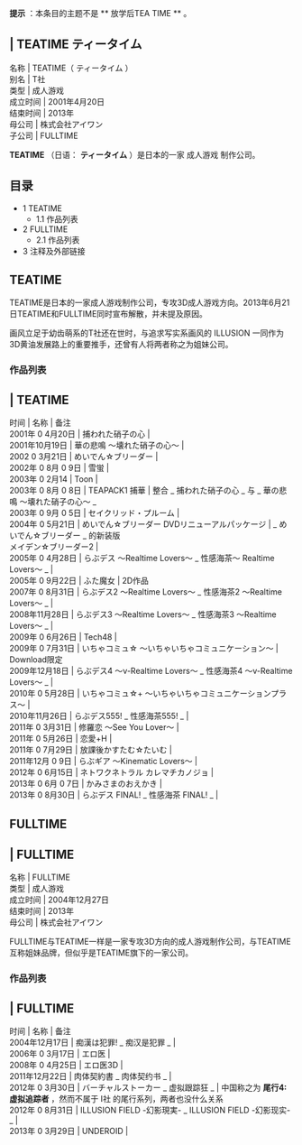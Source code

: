 **提示** ：本条目的主题不是 ** 放学后TEA TIME  ** 。

|  TEATIME  ティータイム  
---  
名称  |  TEATIME（  ティータイム  ）   
别名  |  T社   
类型  |  成人游戏   
成立时间  |  2001年4月20日   
结束时间  |  2013年   
母公司  |  株式会社アイワン   
子公司  |  FULLTIME   
  
**TEATIME** （日语：  **ティータイム** ）是日本的一家  成人游戏  制作公司。

##  目录

  * 1  TEATIME 
    * 1.1  作品列表 
  * 2  FULLTIME 
    * 2.1  作品列表 
  * 3  注释及外部链接 

##  TEATIME

TEATIME是日本的一家成人游戏制作公司，专攻3D成人游戏方向。2013年6月21日TEATIME和FULLTIME同时宣布解散，并未提及原因。

画风立足于幼齿萌系的T社还在世时，与追求写实系画风的  ILLUSION  一同作为3D黄油发展路上的重要推手，还曾有人将两者称之为姐妹公司。

###  作品列表

|  TEATIME  
---  
时间  |  名称  |  备注   
2001年  0  4月20日  |  捕われた硝子の心  |   
2001年10月19日  |  華の悲鳴 〜壊れた硝子の心〜  |   
2002  0  3月21日  |  めいでん☆ブリーダー  |   
2002年  0  8月  0  9日  |  雪蛍  |   
2003年  0  2月14  |  Toon  |   
2003年  0  8月  0  8日  |  TEAPACK1 捕華  |  整合 _ 捕われた硝子の心  _ 与 _ 華の悲鳴 〜壊れた硝子の心〜  _  
2003年  0  9月  0  5日  |  セイクリッド・プルーム  |   
2004年  0  5月21日  |  めいでん☆ブリーダー DVDリニューアルパッケージ  |  _ めいでん☆ブリーダー  _ 的新装版   
メイデン☆ブリーダー2  |   
2005年  0  4月28日  |  らぶデス 〜Realtime Lovers〜  _ 性感海茶～ Realtime Lovers～  _ |   
2005年  0  9月22日  |  ふた魔女  |  2D作品   
2007年  0  8月31日  |  らぶデス2 〜Realtime Lovers〜  _ 性感海茶2 ～Realtime Lovers～  _ |   
2008年11月28日  |  らぶデス3 〜Realtime Lovers〜  _ 性感海茶3 ～Realtime Lovers～  _ |   
2009年  0  6月26日  |  Tech48  |   
2009年  0  7月31日  |  いちゃコミュ☆ 〜いちゃいちゃコミュニケーション〜  |  Download限定   
2009年12月18日  |  らぶデス4 〜ν-Realtime Lovers〜  _ 性感海茶4 ～v-Realtime Lovers～  _ |   
2010年  0  5月28日  |  いちゃコミュ☆+ 〜いちゃいちゃコミュニケーションプラス〜  |   
2010年11月26日  |  らぶデス555!  _ 性感海茶555!  _ |   
2011年  0  3月31日  |  修羅恋 〜See You Lover〜  |   
2011年  0  5月26日  |  恋愛+H  |   
2011年  0  7月29日  |  放課後かすたむ☆たいむ  |   
2011年12月  0  9日  |  らぶギア 〜Kinematic Lovers〜  |   
2012年  0  6月15日  |  ネトワクネトラル カレマチカノジョ  |   
2013年  0  6月  0  7日  |  かみさまのおえかき  |   
2013年  0  8月30日  |  らぶデス FINAL!  _ 性感海茶 FINAL!  _ |   
  
##  FULLTIME

|  FULLTIME  
---  
名称  |  FULLTIME   
类型  |  成人游戏   
成立时间  |  2004年12月27日   
结束时间  |  2013年   
母公司  |  株式会社アイワン   
  
FULLTIME与TEATIME一样是一家专攻3D方向的成人游戏制作公司，与TEATIME互称姐妹品牌，但似乎是TEATIME旗下的一家公司。

###  作品列表

|  FULLTIME  
---  
时间  |  名称  |  备注   
2004年12月17日  |  痴漢は犯罪!  _ 痴汉是犯罪  _ |   
2006年  0  3月17日  |  エロ医  |   
2008年  0  4月25日  |  エロ医3D  |   
2011年12月22日  |  肉体契約書  _ 肉体契约书  _ |   
2012年  0  3月30日  |  バーチャルストーカー _ 虚拟跟踪狂  _ |  中国称之为 **尾行4:虚拟追踪者** ，然而不属于  I社  的尾行系列，两者也没什么关系   
2012年  0  8月31日  |  ILLUSION FIELD -幻影現実-  _ ILLUSION FIELD -幻影现实-  _ |   
2013年  0  3月29日  |  UNDEROID  |   
  